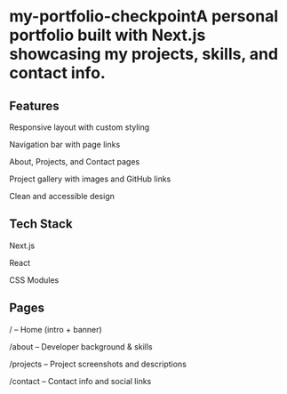 # my-portfolio-checkpointA personal portfolio built with Next.js showcasing my projects, skills, and contact info.

## Features
Responsive layout with custom styling

Navigation bar with page links

About, Projects, and Contact pages

Project gallery with images and GitHub links

Clean and accessible design

## Tech Stack
Next.js

React

CSS Modules

## Pages
/ – Home (intro + banner)

/about – Developer background & skills

/projects – Project screenshots and descriptions

/contact – Contact info and social links